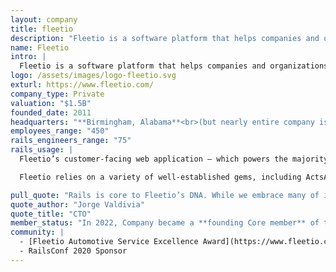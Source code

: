 ```yaml
---
layout: company
title: fleetio
description: "Fleetio is a software platform that helps companies and organizations track, analyze, and improve their fleet operations."
name: Fleetio
intro: |
  Fleetio is a software platform that helps companies and organizations track, analyze, and improve their fleet operations. They provide technology solutions that allow customers to spend more time focusing on their own mission. They serve industries like transportation, construction, utilities, and service fleets, and their products are designed to improve efficiency, reduce downtime, and provide data-driven insights for fleet operations.
logo: /assets/images/logo-fleetio.svg
exturl: https://www.fleetio.com/
company_type: Private
valuation: "$1.5B"
founded_date: 2011
headquarters: "**Birmingham, Alabama**<br>(but nearly entire company is remote)"
employees_range: "450"
rails_engineers_range: "75"
rails_usage: |
  Fleetio’s customer-facing web application — which powers the majority of the business logic — is built on Ruby on Rails. Rails serves as both the foundation for their core web experience and the backend API that supports their mobile applications. The company runs a monolithic architecture, which allows them to move quickly, keep complexity low, and maintain a high level of cohesion across the product. Fleetio’s choice of Rails stems from its speed in prototyping, ease of use, reliable functionality, and a vibrant community that aligns well with their MVP and experimentation approach.

  Fleetio relies on a variety of well-established gems, including ActsAsTenant for multitenancy, Sidekiq for background job processing, Devise for authentication, and RSpec for testing. Rails’ conventions and ecosystem enable Fleetio’s engineering team to focus on delivering customer value rapidly rather than wrestling with boilerplate setup or infrastructure overhead. This approach has allowed the company to iterate quickly, validate ideas, and evolve the product while keeping their codebase maintainable. These qualities have given Fleetio an edge in their industry, and over time, Rails has proven to be a great fit for their scrappy, product-driven culture.

pull_quote: "Rails is core to Fleetio’s DNA. While we embrace many of its strengths, the community is by far the most important. We owe much of our success to that community, and for years we’ve looked for meaningful ways to give back. The Rails Foundation gave us that opportunity, and becoming a core founding member is our way of supporting and strengthening the ecosystem that’s helped us thrive."
quote_author: "Jorge Valdivia"
quote_title: "CTO"
member_status: "In 2022, Company became a **founding Core member** of the Rails Foundation."
community: |
  - [Fleetio Automotive Service Excellence Award](https://www.fleetio.com/lp/ase-scholarship)
  - RailsConf 2020 Sponsor
---
```

